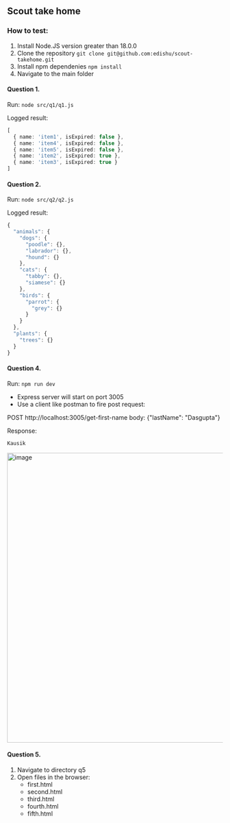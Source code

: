 ## Scout take home

### How to test:

1. Install Node.JS version greater than 18.0.0
1. Clone the repository `git clone git@github.com:edishu/scout-takehome.git`
2. Install npm dependenies `npm install`
3. Navigate to the main folder

#### Question 1.
Run: `node src/q1/q1.js`

Logged result:
```ts
[
  { name: 'item1', isExpired: false },
  { name: 'item4', isExpired: false },
  { name: 'item5', isExpired: false },
  { name: 'item2', isExpired: true },
  { name: 'item3', isExpired: true }
]
```

#### Question 2.
Run: `node src/q2/q2.js`

Logged result:
```ts
{
  "animals": {
    "dogs": {
      "poodle": {},
      "labrador": {},
      "hound": {}
    },
    "cats": {
      "tabby": {},
      "siamese": {}
    },
    "birds": {
      "parrot": {
        "grey": {}
      }
    }
  },
  "plants": {
    "trees": {}
  }
}
```


#### Question 4.
Run: `npm run dev`
- Express server will start on port 3005
- Use a client like postman to fire post request:

POST http://localhost:3005/get-first-name
body: {"lastName": "Dasgupta"} 

Response:
```ts
Kausik
```

<img width="676" alt="image" src="https://github.com/edishu/scout-takehome/assets/37514088/917b1cbb-638b-4936-89eb-b8b93cf95c77">

#### Question 5.
1. Navigate to directory q5
2. Open files in the browser:
   - first.html
   - second.html
   - third.html
   - fourth.html
   - fifth.html
